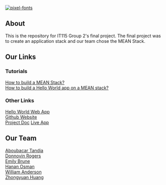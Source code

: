<a href="https://fontmeme.com/pixel-fonts/"><img src="https://fontmeme.com/permalink/211209/583e516fcd27ed9444e6217a67448095.png" alt="pixel-fonts" border="0"></a>

## About

This is the repository for IT115 Group 2's final project. The final project was to create an application stack and our team chose the MEAN Stack.

## Our Links

### Tutorials      

[How to build a MEAN Stack?](https://docs.google.com/document/d/1sRscOuNqqwM_06bcHpjM2P8PoJrGWFla5Patk9powZg/edit?usp=sharing)    
[How to build a Hello World app on a MEAN stack?](https://docs.google.com/document/d/1kOs-KBzAuOcCr8HlTVfLWqvoJxMFeFu0tikr4LYLWJo/edit?usp=sharing)  

### Other Links    

[Hello World Web App](https://emily-is-cool.github.io/IT115Group2/app.html)    
[Github Website](https://emily-is-cool.github.io/IT115Group2/)  
[Project Doc](https://docs.google.com/document/d/1yaaZaN3VyNNaw3cedyCzQwRUGzbQfgFDSplMe351pgU/edit?usp=sharing)
[Live App](http://35.247.56.215:3000/app.html)

## Our Team 

[Aboubacar Tandia](https://github.com/Tandia223)     
[Donnovin Rogers](https://github.com/bmobito)     
[Emily Brune](https://github.com/Emily-is-cool)      
[Hanan Osman](https://github.com/heosman)         
[William Anderson](https://github.com/sstar691969)     
[Zhongyuan Huang](https://github.com/John-Orange)    
